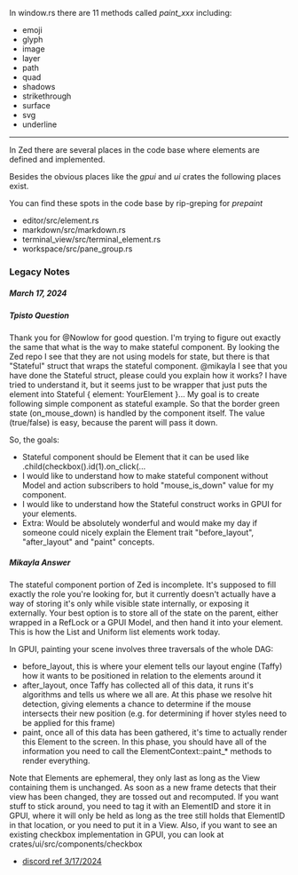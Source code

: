 



In window.rs there are 11 methods called *paint_xxx* including:

- emoji
- glyph
- image
- layer
- path
- quad
- shadows
- strikethrough
- surface
- svg
- underline

---

In Zed there are several places in the code base where elements are defined and implemented.

Besides the obvious places like the *gpui* and *ui* crates the following places exist.

You can find these spots in the code base by rip-greping for *prepaint*

- editor/src/element.rs
- markdown/src/markdown.rs
- terminal_view/src/terminal_element.rs
- workspace/src/pane_group.rs

### Legacy Notes

##### March 17, 2024

##### Tpisto Question

Thank you for @Nowlow for good question. I'm trying to figure out exactly the same that what is the way to make stateful component. By looking the Zed repo I see that they are not using models for state, but there is that "Stateful" struct that wraps the stateful component. @mikayla I see that you have done the Stateful struct, please could you explain how it works? I have tried to understand it, but it seems just to be wrapper that just puts the element into Stateful { element: YourElement }... My goal is to create following simple component as stateful example. So that the border green state (on_mouse_down) is handled by the component itself. The value (true/false) is easy, because the parent will pass it down.

So, the goals:

- Stateful component should be Element that it can be used like .child(checkbox().id(1).on_click(...
- I would like to understand how to make stateful component without Model and action subscribers to hold "mouse_is_down" value for my component.
- I would like to understand how the Stateful construct works in GPUI for your elements.
- Extra: Would be absolutely wonderful and would make my day if someone could nicely explain the Element trait "before_layout", "after_layout" and "paint" concepts.

##### Mikayla Answer

The stateful component portion of Zed is incomplete. It's supposed to fill exactly the role you're looking for, but it currently doesn't actually have a way of storing it's only while visible state internally, or exposing it externally. Your best option is to store all of the state on the parent, either wrapped in a RefLock or a GPUI Model, and then hand it into your element. This is how the List and Uniform list elements work today.

In GPUI, painting your scene involves three traversals of the whole DAG:

- before_layout, this is where your element tells our layout engine (Taffy) how it wants to be positioned in relation to the elements around it
- after_layout, once Taffy has collected all of this data, it runs it's algorithms and tells us where we all are. At this phase we resolve hit detection, giving elements a chance to determine if the mouse intersects their new position (e.g. for determining if hover styles need to be applied for this frame)
- paint, once all of this data has been gathered, it's time to actually render this Element to the screen. In this phase, you should have all of the information you need to call the  ElementContext::paint_* methods to render everything.

Note that Elements are ephemeral, they only last as long as the View containing them is unchanged. As soon as a new frame detects that their view has been changed, they are tossed out and recomputed. If you want stuff to stick around, you need to tag it with an ElementID and store it in GPUI, where it will only be held as long as the tree still holds that ElementID in that location, or you need to put it in a View.
Also, if you want to see an existing checkbox implementation in GPUI, you can look at crates/ui/src/components/checkbox

- [discord ref 3/17/2024](https://discord.com/channels/869392257814519848/1199799855007158352/1218957719189586040)
